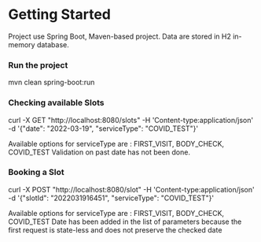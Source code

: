 # Getting Started

Project use Spring Boot, Maven-based project. Data are stored in H2 in-memory database.

### Run the project
mvn clean spring-boot:run

### Checking available Slots
curl -X GET "http://localhost:8080/slots" -H 'Content-type:application/json' -d '{"date": "2022-03-19", "serviceType": "COVID_TEST"}'

Available options for serviceType are : FIRST_VISIT, BODY_CHECK, COVID_TEST
Validation on past date has not been done.

### Booking a Slot
curl -X POST "http://localhost:8080/slot" -H 'Content-type:application/json' -d '{"slotId": "2022031916451", "serviceType": "COVID_TEST"}'

Available options for serviceType are : FIRST_VISIT, BODY_CHECK, COVID_TEST
Date has been added in the list of parameters because the first request is state-less and does not preserve the checked date
